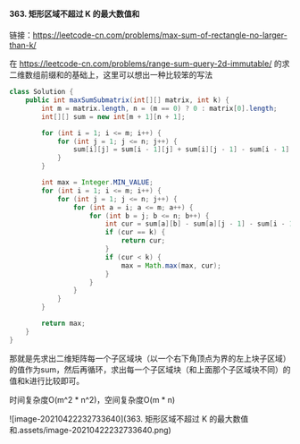 #### 363. 矩形区域不超过 K 的最大数值和

链接：https://leetcode-cn.com/problems/max-sum-of-rectangle-no-larger-than-k/

在 https://leetcode-cn.com/problems/range-sum-query-2d-immutable/ 的求二维数组前缀和的基础上，这里可以想出一种比较笨的写法

```java
class Solution {
    public int maxSumSubmatrix(int[][] matrix, int k) {
        int m = matrix.length, n = (m == 0) ? 0 : matrix[0].length;
        int[][] sum = new int[m + 1][n + 1];

        for (int i = 1; i <= m; i++) {
            for (int j = 1; j <= n; j++) {
                sum[i][j] = sum[i - 1][j] + sum[i][j - 1] - sum[i - 1][j - 1] + matrix[i - 1][j - 1];
            }
        }

        int max = Integer.MIN_VALUE;
        for (int i = 1; i <= m; i++) {
            for (int j = 1; j <= n; j++) {
                for (int a = i; a <= m; a++) {
                    for (int b = j; b <= n; b++) {
                        int cur = sum[a][b] - sum[a][j - 1] - sum[i - 1][b] + sum[i - 1][j - 1];
                        if (cur == k) {
                            return cur;
                        }
                        if (cur < k) {
                            max = Math.max(max, cur);
                        }
                    }
                }
            }
        }

        return max;
    }
}
```

那就是先求出二维矩阵每一个子区域块（以一个右下角顶点为界的左上块子区域）的值作为sum，然后再循环，求出每一个子区域块（和上面那个子区域块不同）的值和k进行比较即可。

时间复杂度O(m^2 * n^2)，空间复杂度O(m * n)

![image-20210422232733640](363. 矩形区域不超过 K 的最大数值和.assets/image-20210422232733640.png)